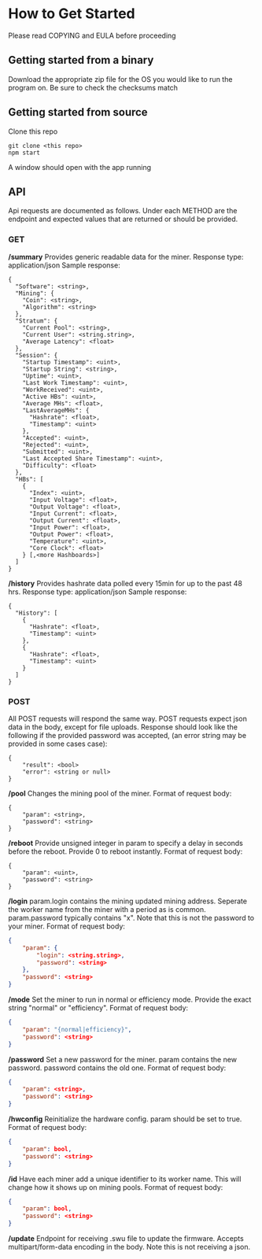 # How to Get Started
Please read COPYING and EULA before proceeding
## Getting started from a binary
Download the appropriate zip file for the OS you would like to run the program on. Be sure to check the checksums match 
## Getting started from source
Clone this repo
```
git clone <this repo>
npm start
```
A window should open with the app running
## API
Api requests are documented as follows. Under each METHOD are the endpoint and expected values that are returned or should be provided.
### GET
**/summary**
Provides generic readable data for the miner.
Response type: application/json
Sample response:
```
{
  "Software": <string>,
  "Mining": {
    "Coin": <string>,
    "Algorithm": <string>
  },
  "Stratum": {
    "Current Pool": <string>,
    "Current User": <string.string>,
    "Average Latency": <float>
  },
  "Session": {
    "Startup Timestamp": <uint>,
    "Startup String": <string>,
    "Uptime": <uint>,
    "Last Work Timestamp": <uint>,
    "WorkReceived": <uint>,
    "Active HBs": <uint>,
    "Average MHs": <float>,
    "LastAverageMHs": {
      "Hashrate": <float>,
      "Timestamp": <uint>
    },
    "Accepted": <uint>,
    "Rejected": <uint>,
    "Submitted": <uint>,
    "Last Accepted Share Timestamp": <uint>,
    "Difficulty": <float>
  },
  "HBs": [
    {
      "Index": <uint>,
      "Input Voltage": <float>,
      "Output Voltage": <float>,
      "Input Current": <float>,
      "Output Current": <float>,
      "Input Power": <float>,
      "Output Power": <float>,
      "Temperature": <uint>,
      "Core Clock": <float>
    } [,<more Hashboards>]
  ]
}
```
**/history**
Provides hashrate data polled every 15min for up to the past 48 hrs.
Response type: application/json
Sample response:
```
{
  "History": [
    {
      "Hashrate": <float>,
      "Timestamp": <uint>
    },
    {
      "Hashrate": <float>,
      "Timestamp": <uint>
    }
  ]
}
```
### POST
All POST requests will respond the same way.
POST requests expect json data in the body, except for file uploads.
Response should look like the following if the provided password was accepted, (an error string may be provided in some cases case):
```
{
	"result": <bool>
	"error": <string or null>
}
```

**/pool**
Changes the mining pool of the miner.
Format of request body:
```
{
	"param": <string>,
	"password": <string>
}
```
**/reboot**
Provide unsigned integer in param to specify a delay in seconds before the reboot. Provide 0 to reboot instantly.
Format of request body:
```
{
	"param": <uint>,
	"password": <string>
}
```
**/login**
param.login contains the mining updated mining address. Seperate the worker name from the miner with a period as is common.
param.password typically contains "x". Note that this is not the password to your miner. 
Format of request body:
```json
{
	"param": {
		"login": <string.string>,
		"password": <string>
	},
	"password": <string>
}
```
**/mode**
Set the miner to run in normal or efficiency mode. Provide the exact string "normal" or "efficiency".
Format of request body:
```json
{
	"param": "{normal|efficiency}",
	"password": <string>
}
```
**/password**
Set a new password for the miner. param contains the new password. password contains the old one.
Format of request body:
```json
{
	"param": <string>,
	"password": <string>
}
```
**/hwconfig**
Reinitialize the hardware config.
param should be set to true.
Format of request body:
```json
{
	"param": bool,
	"password": <string>
}
```
**/id**
Have each miner add a unique identifier to its worker name. This will change how it shows up on mining pools.
Format of request body:
```json
{
	"param": bool,
	"password": <string>
}
```
**/update**
Endpoint for receiving .swu file to update the firmware. Accepts multipart/form-data encoding in the body.
Note this is not receiving a json.
